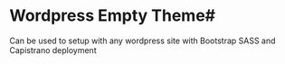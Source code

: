 # Wordpress Empty Theme#
Can be used to setup with any wordpress site with Bootstrap SASS and Capistrano deployment